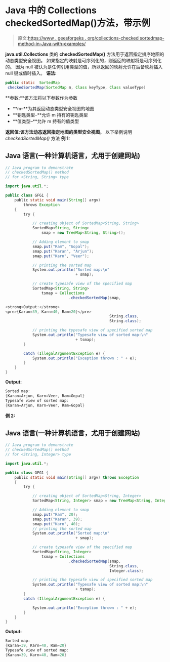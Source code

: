 # Java 中的 Collections checkedSortedMap()方法，带示例

> 原文:[https://www . geesforgeks . org/collections-checked sortedmap-method-in-Java-with-examples/](https://www.geeksforgeeks.org/collections-checkedsortedmap-method-in-java-with-examples/)

**java.util.Collections** 类的 **checkedSortedMap()** 方法用于返回指定排序地图的动态类型安全视图。
如果指定的映射是可序列化的，则返回的映射将是可序列化的。
因为 null 被认为是任何引用类型的值，所以返回的映射允许在后备映射插入 null 键或值时插入。
**语法:**

```java
public static  SortedMap
 checkedSortedMap(SortedMap m, Class keyType, Class valueType)
```

**参数:**该方法将以下参数作为参数

*   **m–**为其返回动态类型安全视图的地图
*   **钥匙类型–**允许 m 持有的钥匙类型
*   **值类型–**允许 m 持有的值类型

**返回值:**该方法动态返回指定地图的**类型安全视图**。
以下举例说明 *checkedSortedMap()* 方法
**例 1:**

## Java 语言(一种计算机语言，尤用于创建网站)

```java
// Java program to demonstrate
// checkedSortedMap() method
// for <String, String> type

import java.util.*;

public class GFG1 {
    public static void main(String[] argv)
        throws Exception
    {
        try {

            // creating object of SortedMap<String, String>
            SortedMap<String, String>
                smap = new TreeMap<String, String>();

            // Adding element to smap
            smap.put("Ram", "Gopal");
            smap.put("Karan", "Arjun");
            smap.put("Karn", "Veer");

            // printing the sorted map
            System.out.println("Sorted map:\n"
                               + smap);

            // create typesafe view of the specified map
            SortedMap<String, String>
                tsmap = Collections
                            .checkedSortedMap(smap,

<strong>Output:</strong>
<pre>{Karan=39, Karn=40, Ram=20}</pre>
                                              String.class,
                                              String.class);

            // printing the typesafe view of specified sorted map
            System.out.println("Typesafe view of sorted map:\n"
                               + tsmap);
        }

        catch (IllegalArgumentException e) {
            System.out.println("Exception thrown : " + e);
        }
    }
}
```

**Output:** 

```java
Sorted map:
{Karan=Arjun, Karn=Veer, Ram=Gopal}
Typesafe view of sorted map:
{Karan=Arjun, Karn=Veer, Ram=Gopal}
```

**例 2:**

## Java 语言(一种计算机语言，尤用于创建网站)

```java
// Java program to demonstrate
// checkedSortedMap() method
// for <String, Integer> type

import java.util.*;

public class GFG1 {
    public static void main(String[] argv) throws Exception
    {
        try {

            // creating object of SortedMap<String, Integer>
            SortedMap<String, Integer> smap = new TreeMap<String, Integer>();

            // Adding element to smap
            smap.put("Ram", 20);
            smap.put("Karan", 39);
            smap.put("Karn", 40);
            // printing the sorted map
            System.out.println("Sorted map:\n"
                               + smap);

            // create typesafe view of the specified map
            SortedMap<String, Integer>
                tsmap = Collections
                            .checkedSortedMap(smap,
                                              String.class,
                                              Integer.class);

            // printing the typesafe view of specified sorted map
            System.out.println("Typesafe view of sorted map:\n"
                               + tsmap);
        }
        catch (IllegalArgumentException e) {

            System.out.println("Exception thrown : " + e);
        }
    }
}
```

**Output:** 

```java
Sorted map:
{Karan=39, Karn=40, Ram=20}
Typesafe view of sorted map:
{Karan=39, Karn=40, Ram=20}
```